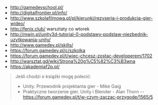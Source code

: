 - http://gamedevschool.pl/
- http://digitalfrontier.pl/info/
- http://www.szkolafilmowa.pl/pl/kierunki/rezyseria-i-produkcja-gier-wideo/
- http://fenix.club/ warsztaty co wtorek
- http://mwin.pl/unity3d-tutorial-0-podstawy-podstaw-niezbednik-uzytkowania-unity/
- http://www.gamedev.pl/skills/
- https://forum.gamedev.pl/c/szkolka
- https://forum.gamedev.pl/t/wiec-chcesz-zostac-developerem/1702
- http://warsztat.gd/wiki/Strona%20g%C5%82%C3%B3wna
- https://akademiaf2p.pl/

>Jeśli chodzi o książki mogę polecić:
>- Unity. Przewodnik projektanta gier - Mike Gaig
>- Praktyczne tworzenie gier. Unity i Blender - Alan Thorn
>-- https://forum.gamedev.pl/t/w-czym-zaczac-przygode/1565/5
